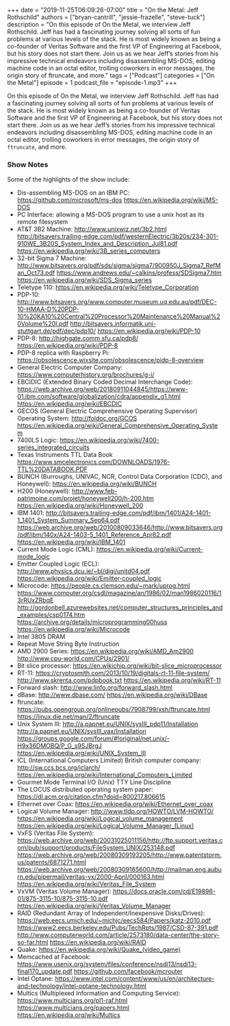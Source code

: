 +++
date = "2019-11-25T06:09:26-07:00"
title = "On the Metal: Jeff Rothschild"
authors = ["bryan-cantrill", "jessie-frazelle", "steve-tuck"]
description = "On this episode of On the Metal, we interview Jeff Rothschild. Jeff has had a fascinating journey solving all sorts of fun problems at various levels of the stack. He is most widely known as being a co-founder of Veritas Software and the first VP of Engineering at Facebook, but his story does not start there. Join us as we hear Jeff’s stories from his impressive technical endeavors including disassembling MS-DOS, editing machine code in an octal editor, trolling coworkers in error messages, the origin story of ftruncate, and more."
tags = ["Podcast"]
categories = ["On the Metal"]
episode = 1
podcast_file = "episode-1.mp3"
+++

On this episode of On the Metal, we interview Jeff Rothschild. Jeff has had a 
fascinating journey solving all sorts of fun problems at various levels of the 
stack. He is most widely known as being a co-founder of Veritas Software and the first VP 
of Engineering at Facebook, but his story does not start there. Join us as we 
hear Jeff’s stories from his impressive technical endeavors including 
disassembling MS-DOS, editing machine code in an octal editor, trolling 
coworkers in error messages, the origin story of `ftruncate`, and more.

### Show Notes

Some of the highlights of the show include: 

- Dis-assembling MS-DOS on an IBM PC: https://github.com/microsoft/ms-dos https://en.wikipedia.org/wiki/MS-DOS
- PC Interface: allowing a MS-DOS program to use a unix host as its remote filesystem
- AT&T 3B2 Machine: http://www.unixwiz.net/3b2.html http://bitsavers.trailing-edge.com/pdf/westernElectric/3b20s/234-301-910WE_3B20S_System_Index_and_Description_Jul81.pdf https://en.wikipedia.org/wiki/3B_series_computers
- 32-bit Sigma 7 Machine: http://www.bitsavers.org/pdf/sds/sigma/sigma7/900950J_Sigma7_RefMan_Oct73.pdf https://www.andrews.edu/~calkins/profess/SDSigma7.htm https://en.wikipedia.org/wiki/SDS_Sigma_series 
- Teletype 110: https://en.wikipedia.org/wiki/Teletype_Corporation
- PDP-10: http://www.bitsavers.org/www.computer.museum.uq.edu.au/pdf/DEC-10-HMAA-D%20PDP-10%20KA10%20Central%20Processor%20Maintenance%20Manual%20Volume%20I.pdf http://bitsavers.informatik.uni-stuttgart.de/pdf/dec/pdp10/ https://en.wikipedia.org/wiki/PDP-10 
- PDP-8: http://highgate.comm.sfu.ca/pdp8/ https://en.wikipedia.org/wiki/PDP-8
- PDP-8 replica with Raspberry Pi: https://obsolescence.wixsite.com/obsolescence/pidp-8-overview
- General Electric Computer Company: https://www.computerhistory.org/brochures/g-i/
- EBCIDIC (Extended Binary Coded Decimal Interchange Code): https://web.archive.org/web/20180911044845/https://www-01.ibm.com/software/globalization/cdra/appendix_g1.html https://en.wikipedia.org/wiki/EBCDIC
- GECOS (General Electric Comprehensive Operating Supervisor) Operating System: http://foldoc.org/GCOS https://en.wikipedia.org/wiki/General_Comprehensive_Operating_System
- 7400LS Logic: https://en.wikipedia.org/wiki/7400-series_integrated_circuits
- Texas Instruments TTL Data Book https://www.smcelectronics.com/DOWNLOADS/1976-TTL%20DATABOOK.PDF
- BUNCH (Burroughs, UNIVAC, NCR, Control Data Corporation (CDC), and Honeywell): https://en.wikipedia.org/wiki/BUNCH
- H200 (Honeywell): http://www.feb-patrimoine.com/projet/honeywell200/h-200.htm  https://en.wikipedia.org/wiki/Honeywell_200
- IBM 1401: http://bitsavers.trailing-edge.com/pdf/ibm/1401/A24-1401-1_1401_System_Summary_Sep64.pdf https://web.archive.org/web/20100809033646/http://www.bitsavers.org/pdf/ibm/140x/A24-1403-5_1401_Reference_Apr62.pdf https://en.wikipedia.org/wiki/IBM_1401
- Current Mode Logic (CML): https://en.wikipedia.org/wiki/Current-mode_logic
- Emitter Coupled Logic (ECL): http://www.physics.dcu.ie/~bl/digi/unitd04.pdf https://en.wikipedia.org/wiki/Emitter-coupled_logic
- Microcode: https://people.cs.clemson.edu/~mark/uprog.html https://www.computer.org/csdl/magazine/an/1986/02/man1986020116/13rRUxZRbqE http://gordonbell.azurewebsites.net/computer_structures_principles_and_examples/csp0174.htm https://archive.org/details/microprogramming00huss  https://en.wikipedia.org/wiki/Microcode
- Intel 3805 DRAM
- Repeat Move String Byte Instruction
- AMD 2900 Series: https://en.wikipedia.org/wiki/AMD_Am2900 http://www.cpu-world.com/CPUs/2901/
- Bit slice processor: https://en.wikichip.org/wiki/bit-slice_microprocessor
- RT-11: https://cryptosmith.com/2013/10/19/digitals-rt-11-file-system/ http://www.skrenta.com/pdpbook.txt https://en.wikipedia.org/wiki/RT-11
- Forward slash: http://www.linfo.org/forward_slash.html
- dBase: http://www.dbase.com/ https://en.wikipedia.org/wiki/DBase
- ftruncate: https://pubs.opengroup.org/onlinepubs/7908799/xsh/ftruncate.html https://linux.die.net/man/2/ftruncate
- Unix System III: http://a.papnet.eu/UNIX/sysIII_pdp11/Installation http://a.papnet.eu/UNIX/sysIII_vax/Installation https://groups.google.com/forum/#!original/net.unix/-H9x36DMOBQ/P_G_s9SJBrgJ https://en.wikipedia.org/wiki/UNIX_System_III
- ICL (International Computers Limited) British computer company: http://sw.ccs.bcs.org/iclarch/ https://en.wikipedia.org/wiki/International_Computers_Limited
- Gourmet Mode Terminal I/O (Unix) TTY Line Discipline
- The LOCUS distributed operating system paper: https://dl.acm.org/citation.cfm?doid=800217.806615
- Ethernet over Coax: https://en.wikipedia.org/wiki/Ethernet_over_coax
- Logical Volume Manager: http://www.tldp.org/HOWTO/LVM-HOWTO/ https://en.wikipedia.org/wiki/Logical_volume_management https://en.wikipedia.org/wiki/Logical_Volume_Manager_(Linux)
- VxFS (Veritas File System): https://web.archive.org/web/20031025011156/http://ftp.support.veritas.com/pub/support/products/FileSystem_UNIX/253148.pdf https://web.archive.org/web/20080309193205/http://www.patentstorm.us/patents/6871271.html https://web.archive.org/web/20080309165600/http://mailman.eng.auburn.edu/pipermail/veritas-vx/2000-April/000163.html https://en.wikipedia.org/wiki/Veritas_File_System
- VxVM (Veritas Volume Manager): https://docs.oracle.com/cd/E19896-01/875-3115-10/875-3115-10.pdf https://en.wikipedia.org/wiki/Veritas_Volume_Manager
- RAID (Redundant Array of Independent/Inexpensive Disks/Drives): https://web.eecs.umich.edu/~michjc/eecs584/Papers/katz-2010.pdf https://www2.eecs.berkeley.edu/Pubs/TechRpts/1987/CSD-87-391.pdf http://www.computerworld.com/article/2573180/data-center/the-story-so-far.html https://en.wikipedia.org/wiki/RAID
- Quake: https://en.wikipedia.org/wiki/Quake_(video_game)
- Memcached at Facebook: https://www.usenix.org/system/files/conference/nsdi13/nsdi13-final170_update.pdf https://github.com/facebook/mcrouter 
- Intel Optane: https://www.intel.com/content/www/us/en/architecture-and-technology/intel-optane-technology.html 
- Multics (Multiplexed Information and Computing Service): https://www.multicians.org/pl1-raf.html https://www.multicians.org/papers.html https://en.wikipedia.org/wiki/Multics


